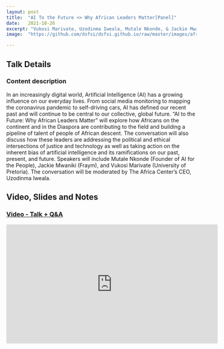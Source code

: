 ```yaml
---
layout: post
title:  "AI To the Future <> Why African Leaders Matter[Panel]"
date:   2021-10-26
excerpt: "Vukosi Marivate, Uzodinma Iweala, Mutale Nkonde, & Jackie Mwaniki"
image:  "https://github.com/dsfsi/dsfsi.github.io/raw/master/images/africa.png"

---
```


## Talk Details

### Content description
In an increasingly digital world, Artificial Intelligence (AI) has a growing influence on our everyday lives. From social media monitoring to mapping the coronavirus pandemic to self-driving cars, AI has defined our recent past and will continue to be central to our collective, global future. “AI to the Future: Why African Leaders Matter” will explore how Africans on the continent and in the Diaspora are contributing to the field and building a pipeline of talent of people of African descent. The conversation will also discuss how these leaders are addressing the political and ethical intersections of justice and technology as well as taking action on the inherent bias of artificial intelligence and its ramifications on our past, present, and future. Speakers will include Mutale Nkonde (Founder of AI for the People), Jackie Mwaniki (Fraym), and Vukosi Marivate (University of Pretoria). The conversation will be moderated by The Africa Center’s CEO, Uzodinma Iweala.

## Video, Slides and Notes


### [Video - Talk + Q&A](https://www.youtube.com/watch?v=woKz-3xwZUE)
<iframe width="560" height="315" src="https://www.youtube.com/embed/woKz-3xwZUE" title="YouTube video player" frameborder="0" allow="accelerometer; autoplay; clipboard-write; encrypted-media; gyroscope; picture-in-picture" allowfullscreen></iframe>

